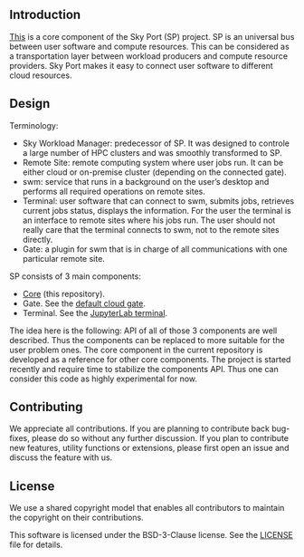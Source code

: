 ## Introduction

[This](https://github.com/skyworkflows/swm-core) is a core component of the Sky Port (SP) project. SP is an universal bus between user software and compute resources. This can be considered as a transportation layer between workload producers and compute resource providers. Sky Port makes it easy to connect user software to different cloud resources.

## Design

Terminology:

* Sky Workload Manager: predecessor of SP. It was designed to controle a large number of HPC clusters and was smoothly transformed to SP.
* Remote Site: remote computing system where user jobs run. It can be either cloud or on-premise cluster (depending on the connected gate).
* swm: service that runs in a background on the user’s desktop and performs all required operations on remote sites.
* Terminal: user software that can connect to swm, submits jobs, retrieves current jobs status, displays the information. For the user the terminal is an interface to remote sites where his jobs run. The user should not really care that the terminal connects to swm, not to the remote sites directly.
* Gate: a plugin for swm that is in charge of all communications with one particular remote site.


SP consists of 3 main components:
   * [Core](https://github.com/skyworkflows/swm-core) (this repository).
   * Gate. See the [default cloud gate](https://github.com/skyworkflows/swm-cloud-gate).
   * Terminal. See the [JupyterLab terminal](https://github.com/skyworkflows/swm-jupyter-term).

The idea here is the following: API of all of those 3 components are well described. Thus the components can be replaced to more suitable for the user problem ones. The core component in the current repository is developed as a reference for other core components. The project is started recently and require time to stabilize the components API. Thus one can consider this code as highly experimental for now.

## Contributing

We appreciate all contributions. If you are planning to contribute back bug-fixes, please do so without any further discussion. If you plan to contribute new features, utility functions or extensions, please first open an issue and discuss the feature with us.

## License

We use a shared copyright model that enables all contributors to maintain the copyright on their contributions.

This software is licensed under the BSD-3-Clause license. See the [LICENSE](LICENSE) file for details.

